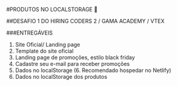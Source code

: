#PRODUTOS NO LOCALSTORAGE :shopping_cart:

##DESAFIO 1 DO HIRING CODERS 2 / GAMA ACADEMY / VTEX 

###ENTREGÁVEIS

1. Site Oficial/ Landing page
2. Template do site oficial
3. Landing page de promoções, estilo black friday
4. Cadastre seu e-mail para receber promoções
5. Dados no localStorage
  (6. Recomendado hospedar no Netlify)
7. Dados no localStorage dos produtos











